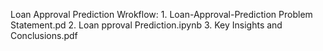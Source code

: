 Loan Approval Prediction
Wrokflow: 1. Loan-Approval-Prediction Problem Statement.pd
          2. Loan pproval Prediction.ipynb
          3. Key Insights and Conclusions.pdf
